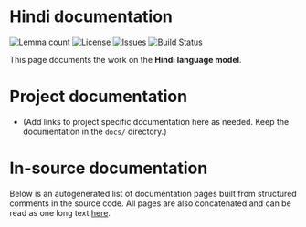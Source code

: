 # Hindi documentation

![Lemma count](https://img.shields.io/endpoint?url=https%3A%2F%2Fraw.githubusercontent.com%2Fgiellalt%2Flang-hin%2Fgh-pages%2Flemmacount.json)
[![License](https://img.shields.io/github/license/giellalt/lang-hin)](https://github.com/giellalt/lang-hin/blob/main/LICENSE)
[![Issues](https://img.shields.io/github/issues/giellalt/lang-hin)](https://github.com/giellalt/lang-hin/issues)
[![Build Status](https://divvun-tc.giellalt.org/api/github/v1/repository/giellalt/lang-hin/main/badge.svg)](https://github.com/giellalt/lang-hin/actions)

This page documents the work on the **Hindi language model**. 

# Project documentation

* (Add links to project specific documentation here as needed. Keep the documentation in the `docs/` directory.)

# In-source documentation

Below is an autogenerated list of documentation pages built from structured comments in the source code. All pages are also concatenated and can be read as one long text [here](hin.md).
